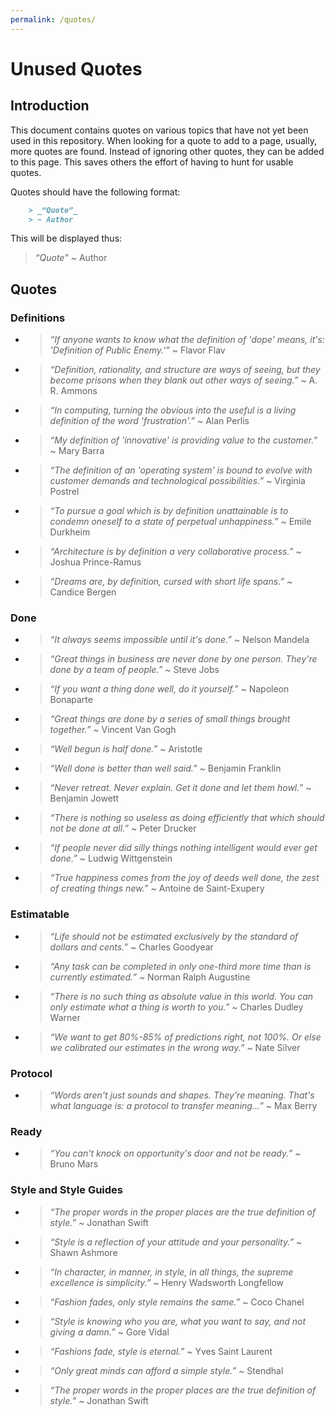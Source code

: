 ```yaml
---
permalink: /quotes/
---
```


# Unused Quotes

## Introduction

This document contains quotes on various topics that have not yet been used in 
this repository. When looking for a quote to add to a page, usually, more quotes 
are found. Instead of ignoring other quotes, they can be added to this page. This
saves others the effort of having to hunt for usable quotes.

Quotes should have the following format:

```markdown
    > _“Quote”_
    > ~ Author
```

This will be displayed thus:

> _“Quote”_
> ~ Author

## Quotes

### Definitions

- > _“If anyone wants to know what the definition of 'dope' means, it's: 'Definition of Public Enemy.'”_
  > ~ Flavor Flav

- > _“Definition, rationality, and structure are ways of seeing, but they become prisons when they blank out other ways 
  > of seeing.”_
  > ~ A. R. Ammons

- > _“In computing, turning the obvious into the useful is a living definition of the word 'frustration'.”_
  > ~ Alan Perlis

- > _“My definition of 'innovative' is providing value to the customer.”_
  > ~ Mary Barra

- > _“The definition of an 'operating system' is bound to evolve with customer demands and technological 
  > possibilities.”_
  > ~ Virginia Postrel

- > _“To pursue a goal which is by definition unattainable is to condemn oneself to a state of perpetual unhappiness.”_
  > ~ Emile Durkheim

- > _“Architecture is by definition a very collaborative process.”_
  > ~ Joshua Prince-Ramus

- > _“Dreams are, by definition, cursed with short life spans.”_
  > ~ Candice Bergen

### Done

- > _“It always seems impossible until it's done.”_
  > ~ Nelson Mandela

- > _“Great things in business are never done by one person. They're done by a team of people.”_
  > ~ Steve Jobs

- > _“If you want a thing done well, do it yourself.”_
  > ~  Napoleon Bonaparte

- > _“Great things are done by a series of small things brought together.”_
  > ~ Vincent Van Gogh

- > _“Well begun is half done.”_
  > ~ Aristotle

- > _“Well done is better than well said.”_
  > ~ Benjamin Franklin

- > _“Never retreat. Never explain. Get it done and let them howl.”_
  > ~ Benjamin Jowett

- > _“There is nothing so useless as doing efficiently that which should not be done at all.”_
  > ~ Peter Drucker

- > _“If people never did silly things nothing intelligent would ever get done.”_
  > ~ Ludwig Wittgenstein

- > _“True happiness comes from the joy of deeds well done, the zest of creating things new.”_
  > ~ Antoine de Saint-Exupery

### Estimatable

- > _“Life should not be estimated exclusively by the standard of dollars and cents.”_
  > ~ Charles Goodyear

- > _“Any task can be completed in only one-third more time than is currently estimated.”_
  > ~ Norman Ralph Augustine

- > _“There is no such thing as absolute value in this world. You can only estimate what a thing is worth to you.”_
  > ~ Charles Dudley Warner

- > _“We want to get 80%-85% of predictions right, not 100%. Or else we calibrated our estimates in the wrong way.”_
  > ~ Nate Silver

### Protocol

- > _“Words aren't just sounds and shapes. They're meaning. That's what language is: a protocol to transfer meaning...”_
  > ~ Max Berry 

### Ready

- > _“You can't knock on opportunity's door and not be ready.”_
  > ~ Bruno Mars

### Style and Style Guides

- > _“The proper words in the proper places are the true definition of style.”_
  > ~ Jonathan Swift

- > _“Style is a reflection of your attitude and your personality.”_
  > ~ Shawn Ashmore

- > _“In character, in manner, in style, in all things, the supreme excellence is simplicity.”_
  > ~ Henry Wadsworth Longfellow

- > _“Fashion fades, only style remains the same.”_
  > ~ Coco Chanel

- > _“Style is knowing who you are, what you want to say, and not giving a damn.”_
  > ~ Gore Vidal

- > _“Fashions fade, style is eternal.”_
  > ~ Yves Saint Laurent

- > _“Only great minds can afford a simple style.”_
  > ~ Stendhal

- > _“The proper words in the proper places are the true definition of style.”_
  > ~ Jonathan Swift
